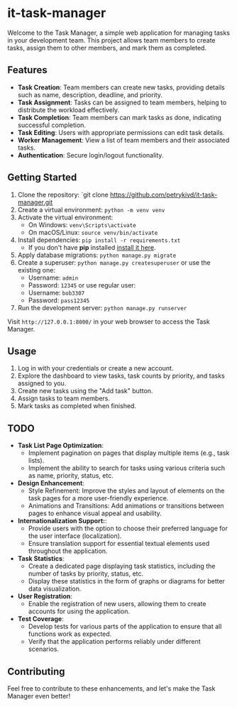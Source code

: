 # it-task-manager

Welcome to the Task Manager, a simple web application for managing tasks in your development team. This project allows
team members to create tasks, assign them to other members, and mark them as completed.

## Features

- **Task Creation**: Team members can create new tasks, providing details such as name, description, deadline, and
  priority.
- **Task Assignment**: Tasks can be assigned to team members, helping to distribute the workload effectively.
- **Task Completion**: Team members can mark tasks as done, indicating successful completion.
- **Task Editing**: Users with appropriate permissions can edit task details.
- **Worker Management**: View a list of team members and their associated tasks.
- **Authentication**: Secure login/logout functionality.

## Getting Started

1. Clone the repository: `git clone https://github.com/petrykivd/it-task-manager.git
2. Create a virtual environment: `python -m venv venv`
3. Activate the virtual environment:
    - On Windows: `venv\Scripts\activate`
    - On macOS/Linux: `source venv/bin/activate`
4. Install dependencies: `pip install -r requirements.txt`
    - If you don't have **pip** installed  [install it here](https://pip.pypa.io/en/stable/installation/#).
5. Apply database migrations: `python manage.py migrate`
6. Create a superuser: `python manage.py createsuperuser` or use the existing one:
    - Username: `admin`
    - Password: `12345`
      or use regular user:
    - Username: `bob3307`
    - Password: `pass12345`
7. Run the development server: `python manage.py runserver`

Visit `http://127.0.0.1:8000/` in your web browser to access the Task Manager.

## Usage

1. Log in with your credentials or create a new account.
2. Explore the dashboard to view tasks, task counts by priority, and tasks assigned to you.
3. Create new tasks using the "Add task" button.
4. Assign tasks to team members.
5. Mark tasks as completed when finished.

## TODO

- **Task List Page Optimization**: 
   - Implement pagination on pages that display multiple items (e.g., task lists).
   - Implement the ability to search for tasks using various criteria such as name, priority, status, etc.
- **Design Enhancement**:
   - Style Refinement: Improve the styles and layout of elements on the task pages for a more user-friendly experience.
   - Animations and Transitions: Add animations or transitions between pages to enhance visual appeal and usability.
- **Internationalization Support:**: 
   - Provide users with the option to choose their preferred language for the user interface (localization).
   - Ensure translation support for essential textual elements used throughout the application.
- **Task Statistics**: 
   - Create a dedicated page displaying task statistics, including the number of tasks by priority, status, etc.
   -  Display these statistics in the form of graphs or diagrams for better data visualization.
- **User Registration**:
   - Enable the registration of new users, allowing them to create accounts for using the application.
- **Test Coverage**:
   - Develop tests for various parts of the application to ensure that all functions work as expected.
   - Verify that the application performs reliably under different scenarios.

## Contributing

Feel free to contribute to these enhancements, and let's make the Task Manager even better!
